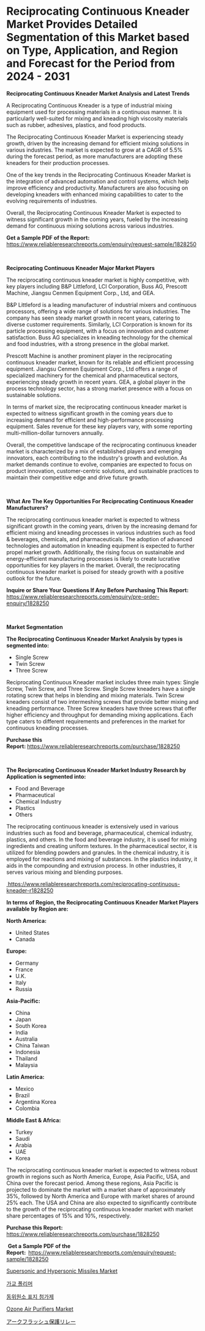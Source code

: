 <p><h1>Reciprocating Continuous Kneader Market Provides Detailed Segmentation of this Market based on Type, Application, and Region and Forecast for the Period from 2024 - 2031</h1></p><p><strong>Reciprocating Continuous Kneader Market Analysis and Latest Trends</strong></p>
<p><p>A Reciprocating Continuous Kneader is a type of industrial mixing equipment used for processing materials in a continuous manner. It is particularly well-suited for mixing and kneading high viscosity materials such as rubber, adhesives, plastics, and food products.</p><p>The Reciprocating Continuous Kneader Market is experiencing steady growth, driven by the increasing demand for efficient mixing solutions in various industries. The market is expected to grow at a CAGR of 5.5% during the forecast period, as more manufacturers are adopting these kneaders for their production processes. </p><p>One of the key trends in the Reciprocating Continuous Kneader Market is the integration of advanced automation and control systems, which help improve efficiency and productivity. Manufacturers are also focusing on developing kneaders with enhanced mixing capabilities to cater to the evolving requirements of industries.</p><p>Overall, the Reciprocating Continuous Kneader Market is expected to witness significant growth in the coming years, fueled by the increasing demand for continuous mixing solutions across various industries.</p></p>
<p><strong>Get a Sample PDF of the Report:&nbsp;</strong> <a href="https://www.reliableresearchreports.com/enquiry/request-sample/1828250">https://www.reliableresearchreports.com/enquiry/request-sample/1828250</a></p>
<p>&nbsp;</p>
<p><strong>Reciprocating Continuous Kneader Major Market Players</strong></p>
<p><p>The reciprocating continuous kneader market is highly competitive, with key players including B&P Littleford, LCI Corporation, Buss AG, Prescott Machine, Jiangsu Cenmen Equipment Corp., Ltd, and GEA. </p><p>B&P Littleford is a leading manufacturer of industrial mixers and continuous processors, offering a wide range of solutions for various industries. The company has seen steady market growth in recent years, catering to diverse customer requirements. Similarly, LCI Corporation is known for its particle processing equipment, with a focus on innovation and customer satisfaction. Buss AG specializes in kneading technology for the chemical and food industries, with a strong presence in the global market.</p><p>Prescott Machine is another prominent player in the reciprocating continuous kneader market, known for its reliable and efficient processing equipment. Jiangsu Cenmen Equipment Corp., Ltd offers a range of specialized machinery for the chemical and pharmaceutical sectors, experiencing steady growth in recent years. GEA, a global player in the process technology sector, has a strong market presence with a focus on sustainable solutions.</p><p>In terms of market size, the reciprocating continuous kneader market is expected to witness significant growth in the coming years due to increasing demand for efficient and high-performance processing equipment. Sales revenue for these key players vary, with some reporting multi-million-dollar turnovers annually.</p><p>Overall, the competitive landscape of the reciprocating continuous kneader market is characterized by a mix of established players and emerging innovators, each contributing to the industry's growth and evolution. As market demands continue to evolve, companies are expected to focus on product innovation, customer-centric solutions, and sustainable practices to maintain their competitive edge and drive future growth.</p></p>
<p>&nbsp;</p>
<p><strong>What Are The Key Opportunities For Reciprocating Continuous Kneader Manufacturers?</strong></p>
<p><p>The reciprocating continuous kneader market is expected to witness significant growth in the coming years, driven by the increasing demand for efficient mixing and kneading processes in various industries such as food & beverages, chemicals, and pharmaceuticals. The adoption of advanced technologies and automation in kneading equipment is expected to further propel market growth. Additionally, the rising focus on sustainable and energy-efficient manufacturing processes is likely to create lucrative opportunities for key players in the market. Overall, the reciprocating continuous kneader market is poised for steady growth with a positive outlook for the future.</p></p>
<p><strong>Inquire or Share Your Questions If Any Before Purchasing This Report:</strong> <a href="https://www.reliableresearchreports.com/enquiry/pre-order-enquiry/1828250">https://www.reliableresearchreports.com/enquiry/pre-order-enquiry/1828250</a></p>
<p>&nbsp;</p>
<p><strong>Market Segmentation</strong></p>
<p><strong>The Reciprocating Continuous Kneader Market Analysis by types is segmented into:</strong></p>
<p><ul><li>Single Screw</li><li>Twin Screw</li><li>Three Screw</li></ul></p>
<p><p>Reciprocating Continuous Kneader market includes three main types: Single Screw, Twin Screw, and Three Screw. Single Screw kneaders have a single rotating screw that helps in blending and mixing materials. Twin Screw kneaders consist of two intermeshing screws that provide better mixing and kneading performance. Three Screw kneaders have three screws that offer higher efficiency and throughput for demanding mixing applications. Each type caters to different requirements and preferences in the market for continuous kneading processes.</p></p>
<p><strong>Purchase this Report:&nbsp;</strong><a href="https://www.reliableresearchreports.com/purchase/1828250">https://www.reliableresearchreports.com/purchase/1828250</a></p>
<p>&nbsp;</p>
<p><strong>The Reciprocating Continuous Kneader Market Industry Research by Application is segmented into:</strong></p>
<p><ul><li>Food and Beverage</li><li>Pharmaceutical</li><li>Chemical Industry</li><li>Plastics</li><li>Others</li></ul></p>
<p><p>The reciprocating continuous kneader is extensively used in various industries such as food and beverage, pharmaceutical, chemical industry, plastics, and others. In the food and beverage industry, it is used for mixing ingredients and creating uniform textures. In the pharmaceutical sector, it is utilized for blending powders and granules. In the chemical industry, it is employed for reactions and mixing of substances. In the plastics industry, it aids in the compounding and extrusion process. In other industries, it serves various mixing and blending purposes.</p></p>
<p><a href="https://www.reliableresearchreports.com/reciprocating-continuous-kneader-r1828250">&nbsp;https://www.reliableresearchreports.com/reciprocating-continuous-kneader-r1828250</a></p>
<p><strong>In terms of Region, the Reciprocating Continuous Kneader Market Players available by Region are:</strong></p>
<p>
    <p> <strong> North America: </strong>
        <ul>
            <li>United States</li>
            <li>Canada</li>
        </ul>
        </p> 
    <p> <strong> Europe: </strong>
        <ul>
            <li>Germany</li>
            <li>France</li>
            <li>U.K.</li>
            <li>Italy</li>
            <li>Russia</li>
        </ul>
        </p> 
    <p> <strong> Asia-Pacific: </strong>
        <ul>
            <li>China</li>
            <li>Japan</li>
            <li>South Korea</li>
            <li>India</li>
            <li>Australia</li>
            <li>China Taiwan</li>
            <li>Indonesia</li>
            <li>Thailand</li>
            <li>Malaysia</li>
        </ul>
        </p> 
    <p> <strong> Latin America: </strong>
        <ul>
            <li>Mexico</li>
            <li>Brazil</li>
            <li>Argentina Korea</li>
            <li>Colombia</li>
        </ul>
        </p> 
    <p> <strong> Middle East & Africa: </strong>
        <ul>
            <li>Turkey</li>
            <li>Saudi</li>
            <li>Arabia</li>
            <li>UAE</li>
            <li>Korea</li>
        </ul>
    </p>
    </p>
<p><p>The reciprocating continuous kneader market is expected to witness robust growth in regions such as North America, Europe, Asia Pacific, USA, and China over the forecast period. Among these regions, Asia Pacific is projected to dominate the market with a market share of approximately 35%, followed by North America and Europe with market shares of around 25% each. The USA and China are also expected to significantly contribute to the growth of the reciprocating continuous kneader market with market share percentages of 15% and 10%, respectively.</p></p>
<p><strong>Purchase this Report: </strong><a href="https://www.reliableresearchreports.com/purchase/1828250">https://www.reliableresearchreports.com/purchase/1828250</a></p>
<p>&nbsp;<strong>Get a Sample PDF of the Report:&nbsp;&nbsp;</strong><a href="https://www.reliableresearchreports.com/enquiry/request-sample/1828250">https://www.reliableresearchreports.com/enquiry/request-sample/1828250</a></p>
<p><strong></strong></p>
<p><p><a href="https://github.com/rionkhanvai01/Market-Research-Report-List-1/blob/main/supersonic-and-hypersonic-missiles-market.md">Supersonic and Hypersonic Missiles Market</a></p><p><a href="https://github.com/vsckjg50460/Market-Research-Report-List-2/blob/main/4572276175980.md">가교 폴리머</a></p><p><a href="https://github.com/akzkkws047661437/Market-Research-Report-List-2/blob/main/7549917175979.md">동위원소 표지 첨가제</a></p><p><a href="https://github.com/nandosuryapratama/Market-Research-Report-List-1/blob/main/ozone-air-purifiers-market.md">Ozone Air Purifiers Market</a></p><p><a href="https://github.com/LizaHeller2023/Market-Research-Report-List-1/blob/main/2367936163489.md">アークフラッシュ保護リレー</a></p></p>